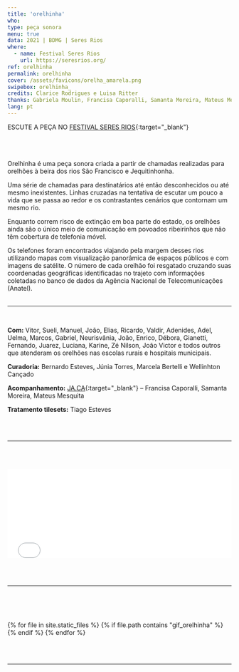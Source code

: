 ```yaml
---
title: 'orelhinha'
who: 
type: peça sonora
menu: true
data: 2021 | BDMG | Seres Rios
where: 
  - name: Festival Seres Rios
    url: https://seresrios.org/
ref: orelhinha
permalink: orelhinha
cover: /assets/favicons/orelha_amarela.png
swipebox: orelhinha_
credits: Clarice Rodrigues e Luisa Ritter
thanks: Gabriela Moulin, Francisa Caporalli, Samanta Moreira, Mateus Mesquita, Félix Blume, Clarice G. Lacerda, Bernardo Esteves, Elisa Lana, Fellipe Miranda, Clarice Rodrigues, Tiago Esteves, Luísa Ritter, Mônica Meyer, Valquíria Rabelo, Thula Kawasaki, Rafael Amato e Júlia Medeiros.
lang: pt
---
```


ESCUTE A PEÇA NO [FESTIVAL SERES RIOS](https://seresrios.org/obras-comissionadas/sara-lana/){:target="_blank"} 

<br><br><br>
Orelhinha é uma peça sonora criada a partir de chamadas realizadas para orelhões à beira dos rios São Francisco e Jequitinhonha.

Uma série de chamadas para destinatários até então desconhecidos ou até mesmo inexistentes. Linhas cruzadas na tentativa de escutar um pouco a vida que se passa ao redor e os contrastantes cenários que contornam um mesmo rio.

Enquanto correm risco de extinção em boa parte do estado, os orelhões ainda são o único meio de comunicação em povoados ribeirinhos que não têm cobertura de telefonia móvel.

Os telefones foram encontrados viajando pela margem desses rios utilizando mapas com visualização panorâmica de espaços públicos e com imagens de satélite. O número de cada orelhão foi resgatado cruzando suas coordenadas geográficas identificadas no trajeto com informações coletadas no banco de dados da Agência Nacional de Telecomunicações (Anatel).
<br><br>

---

<br>

**Com:** Vitor, Sueli, Manuel, João, Elias, Ricardo, Valdir, Adenides, Adel, Uelma, Marcos, Gabriel, Neurisvânia, João, Enrico, Débora, Gianetti, Fernando, Juarez, Luciana, Karine, Zé Nilson, João Victor e todos outros que atenderam os orelhões nas escolas rurais e hospitais municipais.

**Curadoria:** Bernardo Esteves, Júnia Torres, Marcela Bertelli e Wellinhton Cançado

**Acompanhamento:** [JA.CA](https://www.jaca.center/){:target="_blank"} – Francisa Caporalli, Samanta Moreira, Mateus Mesquita

**Tratamento tilesets:** Tiago Esteves

<br><br>

---

<br><br>
  <div class="video-wrapper video-wrapper-16x9" style="width:100%">
   <iframe src="../mapa-orelhinha" height="200" width="100%" style="border:0px"></iframe>
  </div>

<br><br>

---

<br><br>
<br>
  <div id="swipebox-gallery">
    {% for file in site.static_files %}
      {% if file.path contains "gif_orelhinha" %}
            <img src="{{ site.baseurl }}{{ file.path }}" class="swipebox" alt="">
      {% endif %}
    {% endfor %}
  </div>

<br><br>

---

<br><br>